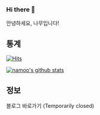 ### Hi there 👋

안녕하세요, 나무입니다!

<!--![프로필 헤더](/header.png)-->
## 통계
[![Hits](https://hits.seeyoufarm.com/api/count/incr/badge.svg?url=https%3A%2F%2Fgithub.com%2Fnamooplus&count_bg=%2379C83D&title_bg=%234D4D4D&icon=&icon_color=%23E7E7E7&title=hits&edge_flat=false)](https://hits.seeyoufarm.com)

[![namoo's github stats](https://github-readme-stats.vercel.app/api?username=namooplus)](https://github.com/anuraghazra/github-readme-stats)
<!--
**namooplus/namooplus** is a ✨ _special_ ✨ repository because its `README.md` (this file) appears on your GitHub profile.

Here are some ideas to get you started:

- 🔭 I’m currently working on ...
- 🌱 I’m currently learning ...
- 👯 I’m looking to collaborate on ...
- 🤔 I’m looking for help with ...
- 💬 Ask me about ...
- 📫 How to reach me: ...
- 😄 Pronouns: ...
- ⚡ Fun fact: ...
-->

## 정보
블로그 바로가기 (Temporarily closed)
<!-- [블로그 바로가기](https://namooplus.github.io/) -->
